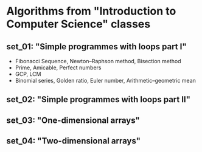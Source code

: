 # Algorithms from "Introduction to Computer Science" classes

## set_01: "Simple programmes with loops part I"
- Fibonacci Sequence, Newton–Raphson method, Bisection method 
- Prime, Amicable, Perfect numbers
- GCP, LCM
- Binomial series, Golden ratio, Euler number, Arithmetic–geometric mean

## set_02: "Simple programmes with loops part II"

## set_03: "One-dimensional arrays"

## set_04: "Two-dimensional arrays"